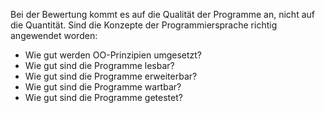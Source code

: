 Bei der Bewertung kommt es auf die Qualität der Programme an, 
nicht auf die Quantität. Sind die Konzepte der Programmiersprache
richtig angewendet worden:
- Wie gut werden OO-Prinzipien umgesetzt? 
- Wie gut sind die Programme lesbar? 
- Wie gut sind die Programme erweiterbar? 
- Wie gut sind die Programme wartbar? 
- Wie gut sind die Programme getestet?

